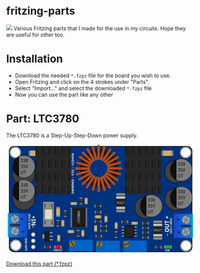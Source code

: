 # fritzing-parts
<img src="https://img.shields.io/badge/License-Apache_2.0-green"/>
Various Fritzing parts that I made for the use in my circuits. Hope they are useful for other too.

# Installation 
- Download the needed `*.fzpz` file for the board you wish to use.
- Open Fritzing and click on the 4 strokes under "Parts".
- Select "Import..." and select the downloaded `*.fzpz` file
- Now you can use the part like any other

# Part: LTC3780
The LTC3780 is a Step-Up-Step-Down power supply.

<img src="https://github.com/DeepDreamer89/fritzing-parts/blob/main/ltc3780/ltc3780_fritzing_breadboard_preview.jpg">

[Download this part (*.fzpz)](https://github.com/DeepDreamer89/fritzing-parts/blob/main/ltc3780/LTC3780_Step-Up_and_Step-Down_power_supply.fzpz)

